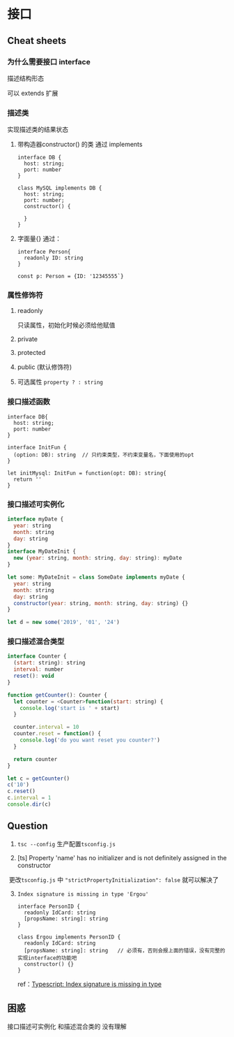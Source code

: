 # 接口

## Cheat sheets

### 为什么需要接口 interface

描述结构形态

可以 extends 扩展



### 描述类

实现描述类的结果状态

1. 带构造器constructor() 的类 通过 implements

   ```
   interface DB {
     host: string;
     port: number
   }
   
   class MySQL implements DB {
     host: string;
     port: number;
     constructor() {
       
     }
   }
   ```

2. 字面量{} 通过：

   ```
   interface Person{
     readonly ID: string
   }
   
   const p: Person = {ID: '12345555`}
   ```




### 属性修饰符

1. readonly

   只读属性，初始化时候必须给他赋值

2. private

3. protected

4. public (默认修饰符)

5. 可选属性 `property ? : string`  



### 接口描述函数

```
interface DB{
  host: string;
  port: number
}

interface InitFun {
  (option: DB): string  // 只约束类型，不约束变量名，下面使用的opt
}

let initMysql: InitFun = function(opt: DB): string{
  return ''
}

```



### 接口描述可实例化

```js
interface myDate {
  year: string
  month: string
  day: string
}
interface MyDateInit {
  new (year: string, month: string, day: string): myDate
}

let some: MyDateInit = class SomeDate implements myDate {
  year: string
  month: string
  day: string
  constructor(year: string, month: string, day: string) {}
}

let d = new some('2019', '01', '24')
```





### 接口描述混合类型

```js
interface Counter {
  (start: string): string
  interval: number
  reset(): void
}

function getCounter(): Counter {
  let counter = <Counter>function(start: string) {
    console.log('start is ' + start)
  }

  counter.interval = 10
  counter.reset = function() {
    console.log('do you want reset you counter?')
  }

  return counter
}

let c = getCounter()
c('10')
c.reset()
c.interval = 1
console.dir(c)
```





## Question



1.  `tsc --config` 生产配置`tsconfig.js`





2. [ts] Property 'name' has no initializer and is not definitely assigned in the constructor



​	更改`tsconfig.js`  中 `"strictPropertyInitialization": false`  就可以解决了



3. `Index signature is missing in type 'Ergou'` 

   ```tsx
   interface PersonID {
     readonly IdCard: string
     [propsName: string]: string
   }
   
   class Ergou implements PersonID {
     readonly IdCard: string
     [propsName: string]: string   // 必须有，否则会报上面的错误，没有完整的实现interface的功能吧
     constructor() {}
   }
   ```

   ref：[Typescript: Index signature is missing in type](https://stackoverflow.com/questions/37006008/typescript-index-signature-is-missing-in-type) 





## 困惑

接口描述可实例化 和描述混合类的 没有理解